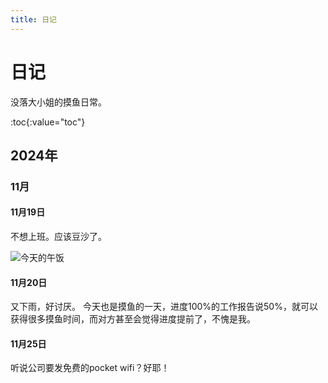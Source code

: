 ```yaml
---
title: 日记
---
```


# 日记

没落大小姐的摸鱼日常。

:toc{:value="toc"}

## 2024年

### 11月

#### 11月19日

不想上班。应该豆沙了。

![今天的午饭](lunch-2024-11-19.jpg "今天的午饭，“日本式中国料理”红烧肉，看起来不错，但肉太硬了，感觉不是红烧的…")

#### 11月20日

又下雨，好讨厌。
今天也是摸鱼的一天，进度100%的工作报告说50%，就可以获得很多摸鱼时间，而对方甚至会觉得进度提前了，不愧是我。

#### 11月25日

听说公司要发免费的pocket wifi？好耶！